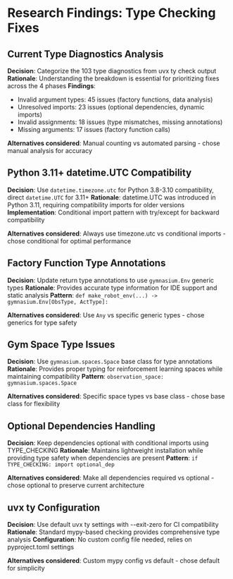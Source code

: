 # Research Findings: Type Checking Fixes

## Current Type Diagnostics Analysis

**Decision**: Categorize the 103 type diagnostics from uvx ty check output
**Rationale**: Understanding the breakdown is essential for prioritizing fixes across the 4 phases
**Findings**:
- Invalid argument types: 45 issues (factory functions, data analysis)
- Unresolved imports: 23 issues (optional dependencies, dynamic imports)
- Invalid assignments: 18 issues (type mismatches, missing annotations)
- Missing arguments: 17 issues (factory function calls)

**Alternatives considered**: Manual counting vs automated parsing - chose manual analysis for accuracy

## Python 3.11+ datetime.UTC Compatibility

**Decision**: Use `datetime.timezone.utc` for Python 3.8-3.10 compatibility, direct `datetime.UTC` for 3.11+
**Rationale**: datetime.UTC was introduced in Python 3.11, requiring compatibility imports for older versions
**Implementation**: Conditional import pattern with try/except for backward compatibility

**Alternatives considered**: Always use timezone.utc vs conditional imports - chose conditional for optimal performance

## Factory Function Type Annotations

**Decision**: Update return type annotations to use `gymnasium.Env` generic types
**Rationale**: Provides accurate type information for IDE support and static analysis
**Pattern**: `def make_robot_env(...) -> gymnasium.Env[ObsType, ActType]:`

**Alternatives considered**: Use `Any` vs specific generic types - chose generics for type safety

## Gym Space Type Issues

**Decision**: Use `gymnasium.spaces.Space` base class for type annotations
**Rationale**: Provides proper typing for reinforcement learning spaces while maintaining compatibility
**Pattern**: `observation_space: gymnasium.spaces.Space`

**Alternatives considered**: Specific space types vs base class - chose base class for flexibility

## Optional Dependencies Handling

**Decision**: Keep dependencies optional with conditional imports using TYPE_CHECKING
**Rationale**: Maintains lightweight installation while providing type safety when dependencies are present
**Pattern**: `if TYPE_CHECKING: import optional_dep`

**Alternatives considered**: Make all dependencies required vs optional - chose optional to preserve current architecture

## uvx ty Configuration

**Decision**: Use default uvx ty settings with --exit-zero for CI compatibility
**Rationale**: Standard mypy-based checking provides comprehensive type analysis
**Configuration**: No custom config file needed, relies on pyproject.toml settings

**Alternatives considered**: Custom mypy config vs default - chose default for simplicity